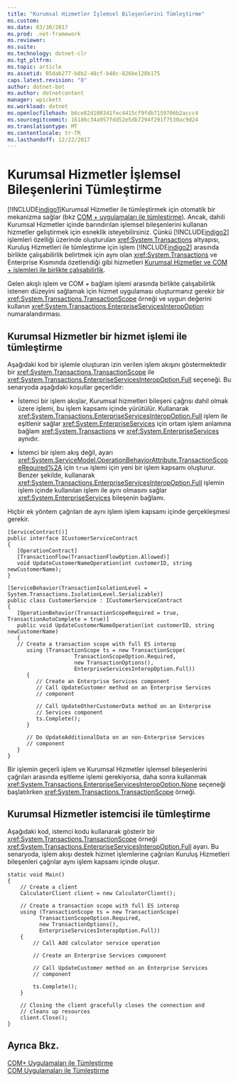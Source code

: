 ```yaml
---
title: "Kurumsal Hizmetler İşlemsel Bileşenlerini Tümleştirme"
ms.custom: 
ms.date: 03/30/2017
ms.prod: .net-framework
ms.reviewer: 
ms.suite: 
ms.technology: dotnet-clr
ms.tgt_pltfrm: 
ms.topic: article
ms.assetid: 05dab277-b8b2-48cf-b40c-826be128b175
caps.latest.revision: "8"
author: dotnet-bot
ms.author: dotnetcontent
manager: wpickett
ms.workload: dotnet
ms.openlocfilehash: b6ce82d100341fec4415cf9fdb7159706b2accc4
ms.sourcegitcommit: 16186c34a957fdd52e5db7294f291f7530ac9d24
ms.translationtype: MT
ms.contentlocale: tr-TR
ms.lasthandoff: 12/22/2017
---
```

# <a name="integrating-enterprise-services-transactional-components"></a>Kurumsal Hizmetler İşlemsel Bileşenlerini Tümleştirme
[!INCLUDE[indigo1](../../../../includes/indigo1-md.md)]Kurumsal Hizmetler ile tümleştirmek için otomatik bir mekanizma sağlar (bkz [COM + uygulamaları ile tümleştirme](../../../../docs/framework/wcf/feature-details/integrating-with-com-plus-applications.md)). Ancak, dahili Kurumsal Hizmetler içinde barındırılan işlemsel bileşenlerini kullanan hizmetler geliştirmek için esneklik isteyebilirsiniz. Çünkü [!INCLUDE[indigo2](../../../../includes/indigo2-md.md)] işlemleri özelliği üzerinde oluşturulan <xref:System.Transactions> altyapısı, Kuruluş Hizmetleri ile tümleştirme için işlem [!INCLUDE[indigo2](../../../../includes/indigo2-md.md)] arasında birlikte çalışabilirlik belirtmek için aynı olan <xref:System.Transactions> ve Enterprise Kısmında özetlendiği gibi hizmetleri [Kurumsal Hizmetler ve COM + işlemleri ile birlikte çalışabilirlik](http://go.microsoft.com/fwlink/?LinkId=94949).  
  
 Gelen akışlı işlem ve COM + bağlam işlemi arasında birlikte çalışabilirlik istenen düzeyini sağlamak için hizmet uygulaması oluşturmanız gerekir bir <xref:System.Transactions.TransactionScope> örneği ve uygun değerini kullanın <xref:System.Transactions.EnterpriseServicesInteropOption> numaralandırması.  
  
## <a name="integrating-enterprise-services-with-a-service-operation"></a>Kurumsal Hizmetler bir hizmet işlemi ile tümleştirme  
 Aşağıdaki kod bir işlemle oluşturan izin verilen işlem akışını göstermektedir bir <xref:System.Transactions.TransactionScope> ile <xref:System.Transactions.EnterpriseServicesInteropOption.Full> seçeneği. Bu senaryoda aşağıdaki koşullar geçerlidir:  
  
-   İstemci bir işlem akışlar, Kurumsal hizmetleri bileşeni çağrısı dahil olmak üzere işlemi, bu işlem kapsamı içinde yürütülür. Kullanarak <xref:System.Transactions.EnterpriseServicesInteropOption.Full> işlem ile eşitlenir sağlar <xref:System.EnterpriseServices> için ortam işlem anlamına bağlam <xref:System.Transactions> ve <xref:System.EnterpriseServices> aynıdır.  
  
-   İstemci bir işlem akış değil, ayarı <xref:System.ServiceModel.OperationBehaviorAttribute.TransactionScopeRequired%2A> için `true` işlemi için yeni bir işlem kapsamı oluşturur. Benzer şekilde, kullanarak <xref:System.Transactions.EnterpriseServicesInteropOption.Full> işlemin işlem içinde kullanılan işlem ile aynı olmasını sağlar <xref:System.EnterpriseServices> bileşenin bağlamı.  
  
 Hiçbir ek yöntem çağrıları de aynı işlem işlem kapsamı içinde gerçekleşmesi gerekir.  
  
```  
[ServiceContract()]  
public interface ICustomerServiceContract  
{  
   [OperationContract]  
   [TransactionFlow(TransactionFlowOption.Allowed)]  
   void UpdateCustomerNameOperation(int customerID, string newCustomerName);  
}  
  
[ServiceBehavior(TransactionIsolationLevel = System.Transactions.IsolationLevel.Serializable)]  
public class CustomerService : ICustomerServiceContract  
{  
   [OperationBehavior(TransactionScopeRequired = true, TransactionAutoComplete = true)]  
   public void UpdateCustomerNameOperation(int customerID, string newCustomerName)  
   {  
   // Create a transaction scope with full ES interop  
      using (TransactionScope ts = new TransactionScope(  
                     TransactionScopeOption.Required,  
                     new TransactionOptions(),  
                     EnterpriseServicesInteropOption.Full))  
      {  
         // Create an Enterprise Services component  
         // Call UpdateCustomer method on an Enterprise Services   
         // component   
  
         // Call UpdateOtherCustomerData method on an Enterprise   
         // Services component   
         ts.Complete();  
      }  
  
      // Do UpdateAdditionalData on an non-Enterprise Services  
      // component  
   }  
}  
```  
  
 Bir işlemin geçerli işlem ve Kurumsal Hizmetler işlemsel bileşenlerini çağrıları arasında eşitleme işlemi gerekiyorsa, daha sonra kullanmak <xref:System.Transactions.EnterpriseServicesInteropOption.None> seçeneği başlatılırken <xref:System.Transactions.TransactionScope> örneği.  
  
## <a name="integrating-enterprise-services-with-a-client"></a>Kurumsal Hizmetler istemcisi ile tümleştirme  
 Aşağıdaki kod, istemci kodu kullanarak gösterir bir <xref:System.Transactions.TransactionScope> örneği <xref:System.Transactions.EnterpriseServicesInteropOption.Full> ayarı. Bu senaryoda, işlem akışı destek hizmet işlemlerine çağrıları Kuruluş Hizmetleri bileşenleri çağrılar aynı işlem kapsamı içinde oluşur.  
  
```  
static void Main()  
{  
    // Create a client  
    CalculatorClient client = new CalculatorClient();  
  
    // Create a transaction scope with full ES interop  
    using (TransactionScope ts = new TransactionScope(  
          TransactionScopeOption.Required,  
          new TransactionOptions(),  
          EnterpriseServicesInteropOption.Full))  
    {  
        // Call Add calculator service operation  
  
        // Create an Enterprise Services component  
  
        // Call UpdateCustomer method on an Enterprise Services   
        // component   
  
        ts.Complete();  
    }  
  
    // Closing the client gracefully closes the connection and   
    // cleans up resources  
    client.Close();  
}  
```  
  
## <a name="see-also"></a>Ayrıca Bkz.  
 [COM+ Uygulamaları ile Tümleştirme](../../../../docs/framework/wcf/feature-details/integrating-with-com-plus-applications.md)  
 [COM Uygulamaları ile Tümleştirme](../../../../docs/framework/wcf/feature-details/integrating-with-com-applications.md)
